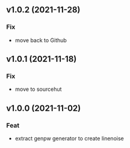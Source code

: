 ## v1.0.2 (2021-11-28)

### Fix

- move back to Github

## v1.0.1 (2021-11-18)

### Fix

- move to sourcehut

## v1.0.0 (2021-11-02)

### Feat

- extract genpw generator to create linenoise

